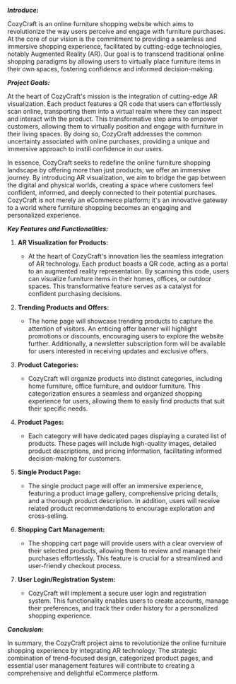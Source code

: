**_Introduce_:**

CozyCraft is an online furniture shopping website which aims to revolutionize the way users perceive and engage with furniture purchases. At the core of our vision is the commitment to providing a seamless and immersive shopping experience, facilitated by cutting-edge technologies, notably Augmented Reality (AR). Our goal is to transcend traditional online shopping paradigms by allowing users to virtually place furniture items in their own spaces, fostering confidence and informed decision-making.

**_Project Goals:_**

At the heart of CozyCraft's mission is the integration of cutting-edge AR visualization. Each product features a QR code that users can effortlessly scan online, transporting them into a virtual realm where they can inspect and interact with the product. This transformative step aims to empower customers, allowing them to virtually position and engage with furniture in their living spaces. By doing so, CozyCraft addresses the common uncertainty associated with online purchases, providing a unique and immersive approach to instill confidence in our users.

In essence, CozyCraft seeks to redefine the online furniture shopping landscape by offering more than just products; we offer an immersive journey. By introducing AR visualization, we aim to bridge the gap between the digital and physical worlds, creating a space where customers feel confident, informed, and deeply connected to their potential purchases. CozyCraft is not merely an eCommerce platform; it's an innovative gateway to a world where furniture shopping becomes an engaging and personalized experience.

**_Key Features and Functionalities:_**

1. **AR Visualization for Products:**
   
    - At the heart of CozyCraft's innovation lies the seamless integration of AR technology. Each product boasts a QR code, acting as a portal to an augmented reality representation. By scanning this code, users can visualize furniture items in their homes, offices, or outdoor spaces. This transformative feature serves as a catalyst for confident purchasing decisions.
2. **Trending Products and Offers:**
   
    - The home page will showcase trending products to capture the attention of visitors. An enticing offer banner will highlight promotions or discounts, encouraging users to explore the website further. Additionally, a newsletter subscription form will be available for users interested in receiving updates and exclusive offers.
3. **Product Categories:**
   
    - CozyCraft will organize products into distinct categories, including home furniture, office furniture, and outdoor furniture. This categorization ensures a seamless and organized shopping experience for users, allowing them to easily find products that suit their specific needs.
4. **Product Pages:**
   
    - Each category will have dedicated pages displaying a curated list of products. These pages will include high-quality images, detailed product descriptions, and pricing information, facilitating informed decision-making for customers.
5. **Single Product Page:**
   
    - The single product page will offer an immersive experience, featuring a product image gallery, comprehensive pricing details, and a thorough product description. In addition, users will receive related product recommendations to encourage exploration and cross-selling.
6. **Shopping Cart Management:**
   
    - The shopping cart page will provide users with a clear overview of their selected products, allowing them to review and manage their purchases effortlessly. This feature is crucial for a streamlined and user-friendly checkout process.
7. **User Login/Registration System:**
   
    - CozyCraft will implement a secure user login and registration system. This functionality enables users to create accounts, manage their preferences, and track their order history for a personalized shopping experience.

**_Conclusion:_**

In summary, the CozyCraft project aims to revolutionize the online furniture shopping experience by integrating AR technology. The strategic combination of trend-focused design, categorized product pages, and essential user management features will contribute to creating a comprehensive and delightful eCommerce platform.